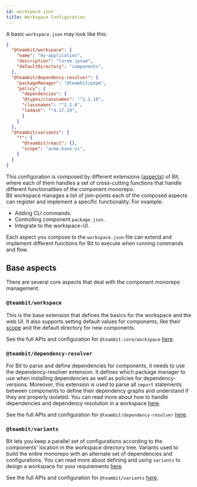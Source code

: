 ```yaml
---
id: workspace-json
title: Workspace Configuration
---
```


A basic `workspace.json` may look like this:

```json
{
  "@teambit/workspace": {
    "name": "my-application",
    "description": "lorem ipsum",
    "defaultDirectory": "components",
  },
  "@teambit/dependency-resolver": {
    "packageManager": "@teambit/pnpm",
    "policy": {
      "dependencies": {
      "@types/classnames": "^2.2.10",
      "classnames": "^2.2.6",
      "lodash": "^4.17.19",
      }
    }
  },
  "@teambit/variants": {
    "*": {
      "@teambit/react": {},
      "scope": "acme.base-ui",
    }
  }
}
```

This configuration is composed by different extensions ([aspects](TODO)) of Bit, where each of them handles a set of cross-cutting functions that handle different functionalities of the component monorepo.  
Bit workspace manages a list of join-points each of the composed aspects can register and implement a specific functionality. For example:

- Adding CLI commands.
- Controlling component `package.json`.
- Integrate to the workspace-UI.

Each aspect you compose to the `workspace.json` file can extend and implement different functions for Bit to execute when running commands and flow.

## Base aspects

There are several core aspects that deal with the component monorepo management.

### `@teambit/workspace`

This is the base extension that defines the basics for the workspace and the web UI. It also supports setting default values for components, like their [scope](/docs/scope/overview) and the default directory for new components.

See the full APIs and configuration for `@teambit.core/workspace` [here](TODO).

### `@teambit/dependency-resolver`

For Bit to parse and define dependencies for components, it needs to use the dependency-resolver extension. It defines which package manager to use when installing dependencies as well as policies for dependency-versions. Moreover, this extension is used to parse all `import` statements between components to define their dependency graphs and understand if they are properly isolated. You can read more about how to handle dependencies and dependency resolution in a workspace [here](/docs/workspace/dependencies).

See the full APIs and configuration for `@teambit/dependency-resolver` [here](TODO).

### `@teambit/variants`

Bit lets you keep a parallel set of configurations according to the components' location in the workspace directory tree. Variants used to build the entire monorepo with an alternate set of dependencies and configurations. You can read more about defining and using `variants` to design a workspace for your requirements [here](/docs/workspace/variants).

See the full APIs and configuration for `@teambit/variants` [here](TODO).
